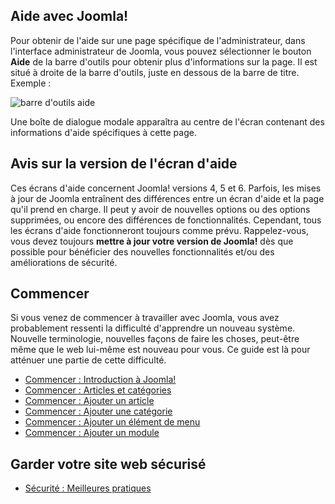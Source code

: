 <!-- Filename: Help4.x:Start_Here / Display title: Commencez ici -->

## Aide avec Joomla!

Pour obtenir de l'aide sur une page spécifique de l'administrateur, dans l'interface administrateur de Joomla, vous pouvez sélectionner le bouton **Aide** de la barre d'outils pour obtenir plus d'informations sur la page. Il est situé à droite de la barre d'outils, juste en dessous de la barre de titre. Exemple :

![barre d'outils aide](../../../fr/images/help-screens/start-here-top-bars.png)

Une boîte de dialogue modale apparaîtra au centre de l'écran contenant des informations d'aide spécifiques à cette page.

## Avis sur la version de l'écran d'aide

Ces écrans d'aide concernent Joomla! versions 4, 5 et 6. Parfois, les mises à jour de Joomla entraînent des différences entre un écran d'aide et la page qu'il prend en charge. Il peut y avoir de nouvelles options ou des options supprimées, ou encore des différences de fonctionnalités. Cependant, tous les écrans d'aide fonctionneront toujours comme prévu. Rappelez-vous, vous devez toujours **mettre à jour votre version de Joomla!** dès que possible pour bénéficier des nouvelles fonctionnalités et/ou des améliorations de sécurité.

## Commencer

Si vous venez de commencer à travailler avec Joomla, vous avez probablement ressenti la difficulté d'apprendre un nouveau système. Nouvelle terminologie, nouvelles façons de faire les choses, peut-être même que le web lui-même est nouveau pour vous. Ce guide est là pour atténuer une partie de cette difficulté.

- [Commencer : Introduction à Joomla!](jdocmanual?article=user/getting-started/introduction-to-joomla)
- [Commencer : Articles et catégories](jdocmanual?article=user/getting-started/articles-and-categories)
- [Commencer : Ajouter un article](jdocmanual?article=user/getting-started/adding-an-article)
- [Commencer : Ajouter une catégorie](jdocmanual?article=user/getting-started/adding-a-category)
- [Commencer : Ajouter un élément de menu](jdocmanual?article=user/getting-started/adding-a-menu-item)
- [Commencer : Ajouter un module](jdocmanual?article=user/getting-started/adding-a-module)

## Garder votre site web sécurisé

- [Sécurité : Meilleures pratiques](jdocmanual?article=user/security/best-practices)
